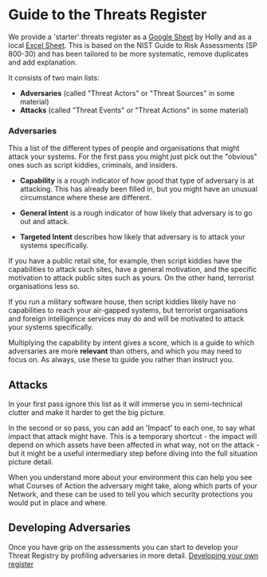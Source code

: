 # Guide to the Threats Register

We provide a 'starter' threats register as a [Google Sheet](https://docs.google.com/spreadsheets/d/1unUfUc3bq9z9VWIVTx-gYYEH4Vt3ZgSxlYTeJhFLh-Y) by Holly and as a local [Excel Sheet](ThreatsRegister.xlsx). This is based on the NIST Guide to Risk Assessments (SP 800-30) and has been tailored to be more systematic, remove duplicates and add explanation.

It consists of two main lists: 

* **Adversaries** (called "Threat Actors" or "Threat Sources" in some material)
* **Attacks** (called "Threat Events" or "Threat Actions" in some material)



### Adversaries

This a list of the different types of people and organisations that might attack your systems. For the first pass you might just pick out the "obvious" ones such as script kiddies, criminals, and insiders.

* **Capability** is a rough indicator of how good that type of adversary is at attacking. This has already been filled in, but you might have an unusual circumstance where these are different.
* **General Intent** is a rough indicator of how likely that adversary is to go out and attack.  

* **Targeted Intent** describes how likely that adversary is to attack your systems specifically. 

If you have a public retail site, for example, then script kiddies have the capabilities to attack such sites, have a general motivation, and the specific motivation to attack public sites such as yours. On the other hand, terrorist organisations less so.

If you run a military software house, then script kiddies likely have no capabilities to reach your air-gapped systems, but terrorist organisations and foreign intelligence services may do and will be motivated to attack your systems specifically.

Multiplying the capability by intent gives a score, which is a guide to which adversaries are more **relevant** than others, and which you may need to focus on. As always, use these to guide you rather than instruct you.

## Attacks

In your first pass ignore this list as it will immerse you in semi-technical clutter and make it harder to get the big picture.

In the second or so pass, you can add an 'Impact' to each one, to say what impact that attack might have. This is a temporary shortcut - the impact will depend on which assets have been affected in what way, not on the attack - but it might be a useful intermediary step before diving into the full situation picture detail.

When you understand more about your environment this can help you see what Courses of Action the adversary might take, along which parts of your Network, and these can be used to tell you which security protections you would put in place and where.

## Developing Adversaries

Once you have grip on the assessments you can start to develop your Threat Registry by profiling adversaries in more detail. [Developing your own register](ThreatsProfiling.md)

